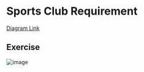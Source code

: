 # Sports Club Requirement
[Diagram Link](https://app.diagrams.net/?url=https://github.com/daatoo/Databases/raw/main/Sports%20Club/SportsClubRequirements.drawio)

## Exercise
![image](https://github.com/user-attachments/assets/ad7aece7-9c4a-477e-8cd8-18e84d53d6e7)
